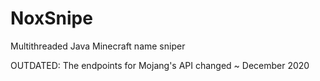 # NoxSnipe
 Multithreaded Java Minecraft name sniper

OUTDATED: The endpoints for Mojang's API changed ~ December 2020
